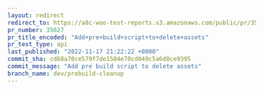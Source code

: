 ```yaml
---
layout: redirect
redirect_to: https://a8c-woo-test-reports.s3.amazonaws.com/public/pr/35627/api/index.html
pr_number: 35627
pr_title_encoded: "Add+pre+build+script+to+delete+assets"
pr_test_type: api
last_published: "2022-11-17 21:22:22 +0000"
commit_sha: cd68a70ce579f7de1584e70cd049c5a6d8ce9395
commit_message: "Add pre build script to delete assets"
branch_name: dev/prebuild-cleanup
---
```

